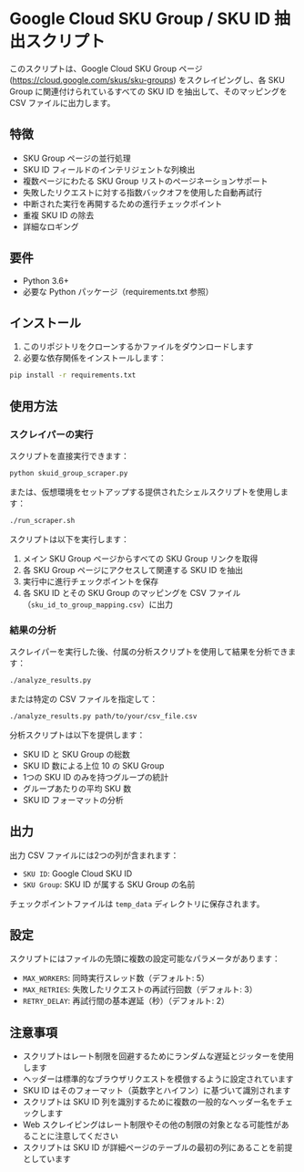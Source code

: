 # Google Cloud SKU Group / SKU ID 抽出スクリプト

このスクリプトは、Google Cloud SKU Group ページ (https://cloud.google.com/skus/sku-groups) をスクレイピングし、各 SKU Group に関連付けられているすべての SKU ID を抽出して、そのマッピングを CSV ファイルに出力します。

## 特徴

- SKU Group ページの並行処理
- SKU ID フィールドのインテリジェントな列検出
- 複数ページにわたる SKU Group リストのページネーションサポート
- 失敗したリクエストに対する指数バックオフを使用した自動再試行
- 中断された実行を再開するための進行チェックポイント
- 重複 SKU ID の除去
- 詳細なロギング

## 要件

- Python 3.6+
- 必要な Python パッケージ（requirements.txt 参照）

## インストール

1. このリポジトリをクローンするかファイルをダウンロードします
2. 必要な依存関係をインストールします：

```bash
pip install -r requirements.txt
```

## 使用方法

### スクレイパーの実行

スクリプトを直接実行できます：

```bash
python skuid_group_scraper.py
```

または、仮想環境をセットアップする提供されたシェルスクリプトを使用します：

```bash
./run_scraper.sh
```

スクリプトは以下を実行します：
1. メイン SKU Group ページからすべての SKU Group リンクを取得
2. 各 SKU Group ページにアクセスして関連する SKU ID を抽出
3. 実行中に進行チェックポイントを保存
4. 各 SKU ID とその SKU Group のマッピングを CSV ファイル（`sku_id_to_group_mapping.csv`）に出力

### 結果の分析

スクレイパーを実行した後、付属の分析スクリプトを使用して結果を分析できます：

```bash
./analyze_results.py
```

または特定の CSV ファイルを指定して：

```bash
./analyze_results.py path/to/your/csv_file.csv
```

分析スクリプトは以下を提供します：
- SKU ID と SKU Group の総数
- SKU ID 数による上位 10 の SKU Group
- 1つの SKU ID のみを持つグループの統計
- グループあたりの平均 SKU 数
- SKU ID フォーマットの分析

## 出力

出力 CSV ファイルには2つの列が含まれます：
- `SKU ID`: Google Cloud SKU ID
- `SKU Group`: SKU ID が属する SKU Group の名前

チェックポイントファイルは `temp_data` ディレクトリに保存されます。

## 設定

スクリプトにはファイルの先頭に複数の設定可能なパラメータがあります：
- `MAX_WORKERS`: 同時実行スレッド数（デフォルト: 5）
- `MAX_RETRIES`: 失敗したリクエストの再試行回数（デフォルト: 3）
- `RETRY_DELAY`: 再試行間の基本遅延（秒）（デフォルト: 2）

## 注意事項

- スクリプトはレート制限を回避するためにランダムな遅延とジッターを使用します
- ヘッダーは標準的なブラウザリクエストを模倣するように設定されています
- SKU ID はそのフォーマット（英数字とハイフン）に基づいて識別されます
- スクリプトは SKU ID 列を識別するために複数の一般的なヘッダー名をチェックします
- Web スクレイピングはレート制限やその他の制限の対象となる可能性があることに注意してください
- スクリプトは SKU ID が詳細ページのテーブルの最初の列にあることを前提としています 